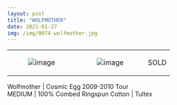 ```yaml
---
layout: post
title: "WOLFMOTHER"
date: 2021-01-27
img: /img/0074-wolfmother.jpg
---
```




<table style="width:100%;"><tr><td style="vertical-align:top;">
      <figure class="tmblr-full" data-orig-height="2048" data-orig-width="1365" data-orig-src="https://concertshirts.netlify.app/shirts/0074/0074-01.jpg"><img src="https://64.media.tumblr.com/ef374b4f7d73779c48257b737b38e6ee/ac71a3231d60f72e-6b/s540x810/70ed6b2662e013b0e60243264aa03f962a82c216.jpg" data-orig-height="2048" data-orig-width="1365" data-orig-src="https://concertshirts.netlify.app/shirts/0074/0074-01.jpg" alt="image"/></figure></td>
    <td style="vertical-align:top;">
      <figure class="tmblr-full" data-orig-height="2048" data-orig-width="1365" data-orig-src="https://concertshirts.netlify.app/shirts/0074/0074-02.jpg"><img src="https://64.media.tumblr.com/73729b8469b077dc64d0fc30ebd83de7/ac71a3231d60f72e-fa/s540x810/0c3a41cee14576954fe076c44cb0bc01707a869a.jpg" data-orig-height="2048" data-orig-width="1365" data-orig-src="https://concertshirts.netlify.app/shirts/0074/0074-02.jpg" alt="image"/></figure></td><td class="sold-overlay"><p class="sold-text">SOLD</p></td>
  </tr></table><p>
  Wolfmother | Cosmic Egg 2009-2010 Tour<br/>MEDIUM | 100% Combed Ringspun Cotton | Tultex
</p>
